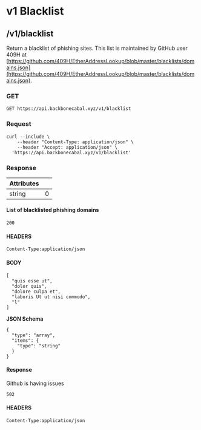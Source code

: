 # v1 Blacklist

## /v1/blacklist

Return a blacklist of phishing sites. This list is maintained by GitHub user
409H at
[https://github.com/409H/EtherAddressLookup/blob/master/blacklists/domains.json](https://github.com/409H/EtherAddressLookup/blob/master/blacklists/domains.json).

### GET

`GET https://api.backbonecabal.xyz/v1/blacklist`

### Request

```
curl --include \
    --header "Content-Type: application/json" \
    --header "Accept: application/json" \
  'https://api.backbonecabal.xyz/v1/blacklist'
```

### Response

| Attributes |     |
| ---------- | --- |
| string     | 0   |

#### List of blacklisted phishing domains

`200`

#### HEADERS

`Content-Type:application/json`

#### BODY

```
[
  "quis esse ut",
  "dolor quis",
  "dolore culpa et",
  "laboris Ut ut nisi commodo",
  "l"
]
```

**JSON Schema**

```
{
  "type": "array",
  "items": {
    "type": "string"
  }
}
```

#### Response

Github is having issues

`502`

#### HEADERS

`Content-Type:application/json`
